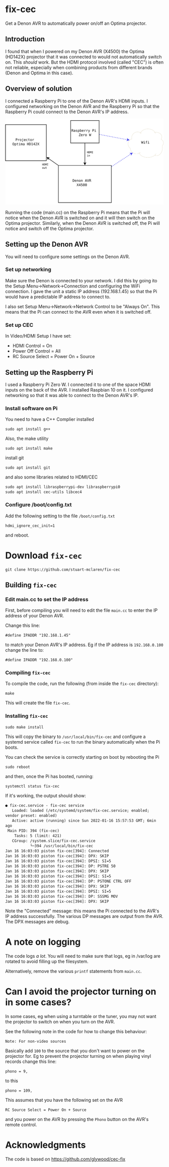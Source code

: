 # fix-cec

Get a Denon AVR to automatically power on/off an Optima projector.

## Introduction

I found that when I powered on my Denon AVR (X4500) the Optima (HD142X)
projector that it was connected to would not automatically switch on. This
*should* work.  But the HDMI protocol involved (called "CEC") is often
not reliable, especially when combining products from different brands
(Denon and Optima in this case).

## Overview of solution

I connected a Raspberry Pi to one of the Denon AVR's HDMI inputs.
I configured networking on the Denon AVR and the Raspberry Pi
so that the Raspberry Pi could connect to the Denon AVR's IP
address.

![Overview](./doc/fix-cec.svg) 

Running the code (main.cc) on the Raspberry Pi means that the Pi
will notice when the Denon AVR is switched on and it will then
switch on the Optima projector. Similarly, when the Denon AVR
is switched off, the Pi will notice and switch off the Optima
projector.

## Setting up the Denon AVR

You will need to configure some settings on the Denon AVR.

### Set up networking

Make sure the Denon is connected to your network. I did this
by going ito the Setup Menu->Network->Connection and configuring
the WiFi connection. I gave the unit a static IP address
(192.168.1.45) so that the Pi would have a predictable IP
address to connect to.

I also set Setup Menu->Network->Network Control to be "Always On".
This means that the Pi can connect to the AVR even when it
is switched off.

### Set up CEC

In Video/HDMI Setup I have set:

* HDMI Control = On
* Power Off Control = All
* RC Source Select = Power On + Source

## Setting up the Raspberry Pi

I used a Raspberry Pi Zero W. I connected it to one of the space HDMI
inputs on the back of the AVR.  I installed Raspbian 10 on it. I
configured networking so that it was able to connect to the Denon
AVR's IP.

### Install software on Pi

You need to have a C++ Complier installed

```
sudo apt install g++
```

Also, the make utility

```
sudo apt install make
```

install git

```
sudo apt install git
```

and also some libraries related to HDMI/CEC

```
sudo apt install libraspberrypi-dev libraspberrypi0
sudo apt install cec-utils libcec4
```

### Configure /boot/config.txt

Add the following setting to the file `/boot/config.txt`

```
hdmi_ignore_cec_init=1
```

and reboot.

# Download `fix-cec`

```
git clone https://github.com/stuart-mclaren/fix-cec
```
## Building `fix-cec`

### Edit main.cc to set the IP address

First, before compiling you will need to edit the file `main.cc` to
enter the IP address of your Denon AVR.

Change this line:

```
#define IPADDR "192.168.1.45"
```

to match your Denon AVR's IP address. Eg if the IP
address is `192.168.0.100` change the line to:

```
#define IPADDR "192.168.0.100"
```

### Compiling `fix-cec`

To compile the code, run the following (from inside the `fix-cec`
directory):

```
make
```

This will create the file `fix-cec`.

### Installing `fix-cec`

```
sudo make install
```

This will copy the binary to `/usr/local/bin/fix-cec` and configure a systemd
service called `fix-cec` to run the binary automatically when the Pi boots.

You can check the service is correctly starting on boot by rebooting
the Pi


```
sudo reboot
```

and then, once the Pi has booted, running:

```
systemctl status fix-cec
```

If it's working, the output should show:

```
● fix-cec.service - fix-cec service
   Loaded: loaded (/etc/systemd/system/fix-cec.service; enabled; vendor preset: enabled)
   Active: active (running) since Sun 2022-01-16 15:57:53 GMT; 6min ago
 Main PID: 394 (fix-cec)
    Tasks: 5 (limit: 421)
   CGroup: /system.slice/fix-cec.service
           └─394 /usr/local/bin/fix-cec
Jan 16 16:03:03 piston fix-cec[394]: Connected
Jan 16 16:03:03 piston fix-cec[394]: DPX: SKIP
Jan 16 16:03:03 piston fix-cec[394]: DPSI: SI=5
Jan 16 16:03:03 piston fix-cec[394]: DP: PSTRE 50
Jan 16 16:03:03 piston fix-cec[394]: DPX: SKIP
Jan 16 16:03:03 piston fix-cec[394]: DPSI: SI=5
Jan 16 16:03:03 piston fix-cec[394]: DP: PSTONE CTRL OFF
Jan 16 16:03:03 piston fix-cec[394]: DPX: SKIP
Jan 16 16:03:03 piston fix-cec[394]: DPSI: SI=5
Jan 16 16:03:03 piston fix-cec[394]: DP: SSSMG MOV
Jan 16 16:03:03 piston fix-cec[394]: DPX: SKIP
```

Note the "Connected" message: this means the Pi connected to the AVR's
IP address successfully. The various DP messages are output from the AVR.
The DPX messages are debug.

# A note on logging

The code logs *a lot*. You will need to make sure that logs, eg
in /var/log are rotated to avoid filling up the filesystem.

Alternatively, remove the various `printf` statements from `main.cc`.

# Can I avoid the projector turning on in some cases?

In some cases, eg when using a turntable or the tuner, you may not want
the projector to switch on when you turn on the AVR.

See the following note in the code for how to change this behaviour:

```
Note: For non-video sources
```

Basically add `100` to the source that you don't want to power on the
projector for. Eg to prevent the projector turning on when playing vinyl
records change this line:

```
phono = 9,
```
to this

```
phono = 109,
```

This assumes that you have the following set on the AVR

```
RC Source Select = Power On + Source
```

and you power on the AVR by pressing the `Phono` button
on the AVR's remote control.

# Acknowledgments

The code is based on https://github.com/glywood/cec-fix
